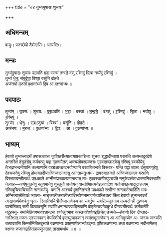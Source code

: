 +++
title = "०४ तुभ्यमुषासः शुचयः"

+++
## अधिमन्त्रम्
वायुः। परुच्छेपो दैवोदासिः। अत्यष्टिः।

## मन्त्रः
तुभ्य॑मु॒षासः॒ शुच॑यः परा॒वति॑ भ॒द्रा वस्त्रा॑ तन्वते॒ दंसु॑ र॒श्मिषु॑ चि॒त्रा नव्ये॑षु र॒श्मिषु॑ ।  
तुभ्यं॑ धे॒नुः स॑ब॒र्दुघा॒ विश्वा॒ वसू॑नि दोहते ।  
अज॑नयो म॒रुतो॑ व॒क्षणा॑भ्यो दि॒व आ व॒क्षणा॑भ्यः ॥

## पदपाठः
तुभ्य॑म् । उ॒षसः॑ । शुच॑यः । प॒रा॒ऽवति॑ । भ॒द्रा । वस्त्रा॑ । त॒न्व॒ते॒ । दंऽसु॑ । र॒श्मिषु॑ । चि॒त्रा । नव्ये॑षु । र॒श्मिषु॑ ।  
तुभ्य॑म् । धे॒नुः । स॒बः॒ऽदुघा॑ । विश्वा॑ । वसू॑नि । दो॒ह॒ते॒ ।  
अज॑नयः । म॒रुतः॑ । व॒क्षणा॑भ्यः । दि॒वः । आ । व॒क्षणा॑भ्यः ॥

## भाष्यम्
हेवायो तुभ्यन्त्वदर्थं उषासःउषसः पूर्वोक्तरीत्यात्वयाप्रकाशिताः शुचयः शुद्धादीप्तावा परावति अत्यन्तदूरदेशे अन्तरिक्षे दंसुदंसेषु कर्मवत्सु यद्वा गृहनामैतत् अन्त्यलोपश्छान्दसः गृहवदाच्छादकेषु रश्मिषु स्वकीयेषु तैःभद्राभन्दनीयानि कल्याणानि वस्राआच्छादनयोग्यानि वस्राणितन्वते विस्तार- यन्ति यद्वा उषसः दंसुयागगृहेषु देवयजनेषु रश्मिषु होमायप्रदीप्ताग्निज्वालावत्सु आगतायतुभ्यंभ- द्रावस्त्रातन्वते अग्निज्वालाएव वस्राणि विस्तारयन्तीत्यर्थः उषःकाले अग्नीनांप्रज्वाल्यमानत्वात् ता- एववस्त्राणीत्युपचर्यते ननुकेवलंसाधारणानिवस्त्राणि नेत्याह—नव्येषुनूतनेषु स्तूयमानेषु णुस्तुतौ अचोयत् वान्तोयिप्रत्ययेइत्यवादेशः यतोनावइत्याद्युदात्तत्वम् रश्मिषुचित्राचित्राणि नानावर्णयु- क्तानि आश्चर्यभूतानितन्वते उषःकाले रश्मीनां नानावर्णत्वादिति भावः अग्निज्वालेतिपक्षे ज्वाला- नाङ्कालीकरालीत्यादिरूपेणनानावर्णत्वाच्चित्रत्वं किंच हेवायो तुभ्यन्त्वदर्थं त्वद्यागार्थमेवधेनुः घृता- दिनाप्रीणयित्रीगौःजातावेकवचनं सबर्दुघा सबरित्यमृतनाम तस्यदोग्ध्री दुहःकब् घश्चेतिकप् सती विश्वावसूनि सर्वाणिधनान्याज्यादिरूपाणि दोहतेस्वयमेवदुग्धे प्रीणयतीत्यर्थः कर्मकर्तरि नदुहस्नु- नमामितियगभावश्छान्दसः शपोलुगभावः कस्तत्रविशोषइतिचेत् उच्यते—हेवायो दिवः दीप्ताद- न्तरिक्षात् मरुतः एतन्नामकान् मेघंविशीर्य वृष्ट्युत्पादकान् त्वदंशभूतान्देवान् आ आभिमुख्येन अ- जनयः जनयसि उत्पादयसि किमर्थमितितदुच्यते वक्षणाभ्यः प्रवहणशीलाभ्योऽद्भ्यः वृष्टिलक्षणाभ्यः तथा वक्षणाभ्यः नदीनामैतत् वक्षणाः रुजानाइतितन्नामसुपाठात् तासामर्थाय ॥ ४ ॥